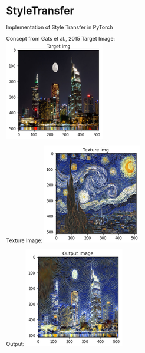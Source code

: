 # StyleTransfer
Implementation of Style Transfer in PyTorch

Concept from Gats et al., 2015
Target Image:
![Alt text](https://github.com/Samorange1/StyleTransfer/blob/main/StyleTransfer_images.png?raw=true "Target Image")

Texture Image:
![Alt text](https://github.com/Samorange1/StyleTransfer/blob/main/texture_image.png?raw=true "Texture Image")

Output:
![Alt text](https://github.com/Samorange1/StyleTransfer/blob/main/StyleTransfer_out.png?raw=true "Output")



